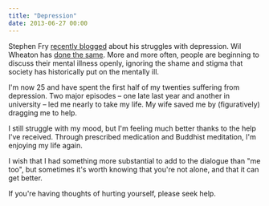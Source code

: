 ```yaml
---
title: "Depression"
date: 2013-06-27 00:00
---
```


<import><p>Stephen Fry <a href="http://www.stephenfry.com/2013/06/24/only-the-lonely/">recently blogged</a> about his struggles with depression. Wil Wheaton has <a href="http://wilwheaton.net/2012/09/depression-lies/">done the same</a>. More and more often, people are beginning to discuss their mental illness openly, ignoring the shame and stigma that society has historically put on the mentally ill. </p>

<p>I'm now 25 and have spent the first half of my twenties suffering from depression. Two major episodes – one late last year and another in university – led me nearly to take my life. My wife saved me by (figuratively) dragging me to help. </p>

<p>I still struggle with my mood, but I'm feeling much better thanks to the help I've received. Through prescribed medication and Buddhist meditation, I'm enjoying my life again. </p>

<p>I wish that I had something more substantial to add to the dialogue than "me too", but sometimes it's worth knowing that you're not alone, and that it can get better. </p>

<p>If you're having thoughts of hurting yourself, please seek help.</p></import>

<!-- more -->

